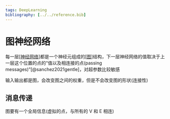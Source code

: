 ```yaml
---
tags: DeepLearning
bibliography: [../../reference.bib]
---
```


# 图神经网络

每一层[[神经网络]]都是一个神经元组成的[[图]]结构，下一层神经网络的值取决于上一层这个位置的点的“值以及相连接的点(passing messages)”[@sanchez2021gentle]，对超参数比较敏感

输入输出都是图，会改变图之间的权重，但是不会改变图的形状(连接性)

## 消息传递

图要有一个全局信息(虚拟的点，与所有的 V 和 E 相连)

[//begin]: # "Autogenerated link references for markdown compatibility"
[神经网络]: 神经网络.md "神经网络"
[图]: ../../algorithm/data_structure/图.md "图"
[//end]: # "Autogenerated link references"
